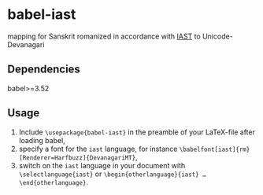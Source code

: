 # babel-iast
mapping for Sanskrit romanized in accordance with [IAST](https://en.wikipedia.org/wiki/International_Alphabet_of_Sanskrit_Transliteration) to Unicode-Devanagari

## Dependencies
babel>=3.52

## Usage
1. Include `\usepackage{babel-iast}` in the preamble of your LaTeX-file after loading babel,
2. specify a font for the `iast` language, for instance `\babelfont[iast]{rm}[Renderer=Harfbuzz]{DevanagariMT}`,
3. switch on the `iast` language in your document with `\selectlanguage{iast}` or `\begin{otherlanguage}{iast} … \end{otherlanguage}`.